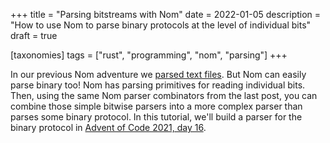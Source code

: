 +++
title = "Parsing bitstreams with Nom"
date = 2022-01-05
description = "How to use Nom to parse binary protocols at the level of individual bits"
draft = true

[taxonomies]
tags = ["rust", "programming", "nom", "parsing"]
+++

In our previous Nom adventure we [parsed text files](/nom-chars.md). But Nom can easily parse binary too! Nom has parsing primitives for reading individual bits. Then, using the same Nom parser combinators from the last post, you can combine those simple bitwise parsers into a more complex parser than parses some binary protocol. In this tutorial, we'll build a parser for the binary protocol in [Advent of Code 2021, day 16](https://adventofcode.com/2021/day/16). 

<!-- more -->
